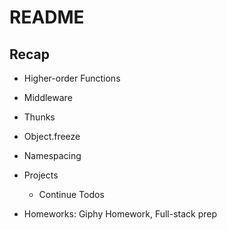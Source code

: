 # README

## Recap

* Higher-order Functions

* Middleware

* Thunks

* Object.freeze

* Namespacing

* Projects
  - Continue Todos

* Homeworks: Giphy Homework, Full-stack prep
